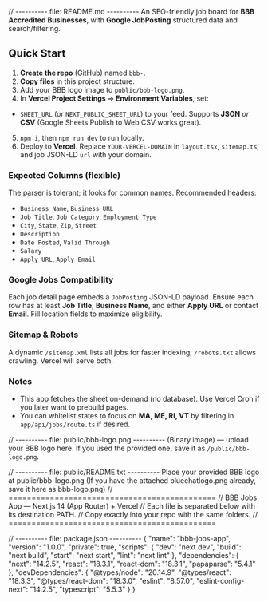 // ---------- file: README.md ----------
An SEO-friendly job board for **BBB Accredited Businesses**, with **Google JobPosting** structured data and search/filtering.



## Quick Start
1. **Create the repo** (GitHub) named `bbb-`.
2. **Copy files** in this project structure.
3. Add your BBB logo image to `public/bbb-logo.png`.
4. In **Vercel Project Settings → Environment Variables**, set:
- `SHEET_URL` (or `NEXT_PUBLIC_SHEET_URL`) to your feed. Supports **JSON** _or_ **CSV** (Google Sheets Publish to Web CSV works great).
5. `npm i`, then `npm run dev` to run locally.
6. Deploy to **Vercel**. Replace `YOUR-VERCEL-DOMAIN` in `layout.tsx`, `sitemap.ts`, and job JSON-LD `url` with your domain.


### Expected Columns (flexible)
The parser is tolerant; it looks for common names. Recommended headers:
- `Business Name`, `Business URL`
- `Job Title`, `Job Category`, `Employment Type`
- `City`, `State`, `Zip`, `Street`
- `Description`
- `Date Posted`, `Valid Through`
- `Salary`
- `Apply URL`, `Apply Email`


### Google Jobs Compatibility
Each job detail page embeds a `JobPosting` JSON-LD payload. Ensure each row has at least **Job Title**, **Business Name**, and either **Apply URL** or contact **Email**. Fill location fields to maximize eligibility.


### Sitemap & Robots
A dynamic `/sitemap.xml` lists all jobs for faster indexing; `/robots.txt` allows crawling. Vercel will serve both.


### Notes
- This app fetches the sheet on-demand (no database). Use Vercel Cron if you later want to prebuild pages.
- You can whitelist states to focus on **MA, ME, RI, VT** by filtering in `app/api/jobs/route.ts` if desired.


// ---------- file: public/bbb-logo.png ----------
(Binary image) — upload your BBB logo here. If you used the provided one, save it as `/public/bbb-logo.png`.


// ---------- file: public/README.txt ----------
Place your provided BBB logo at public/bbb-logo.png
(If you have the attached bluechatlogo.png already, save it here as bbb-logo.png)
// =============================================
// BBB Jobs App — Next.js 14 (App Router) + Vercel
// Each file is separated below with its destination PATH.
// Copy exactly into your repo with the same folders.
// =============================================


// ---------- file: package.json ----------
{
"name": "bbb-jobs-app",
"version": "1.0.0",
"private": true,
"scripts": {
"dev": "next dev",
"build": "next build",
"start": "next start",
"lint": "next lint"
},
"dependencies": {
"next": "14.2.5",
"react": "18.3.1",
"react-dom": "18.3.1",
"papaparse": "5.4.1"
},
"devDependencies": {
"@types/node": "20.14.9",
"@types/react": "18.3.3",
"@types/react-dom": "18.3.0",
"eslint": "8.57.0",
"eslint-config-next": "14.2.5",
"typescript": "5.5.3"
}
}
